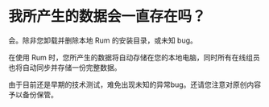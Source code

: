 # 我所产生的数据会一直存在吗？

会。除非您卸载并删除本地 Rum 的安装目录，或未知 bug。

在使用 Rum 时，您所产生的数据将自动存储在您的本地电脑，同时所有在线组员也将自动同步并存储一份完整数据。

由于目前还是早期的技术测试，难免出现未知的异常bug。还请您注意对原创内容予以备份保管。

###
